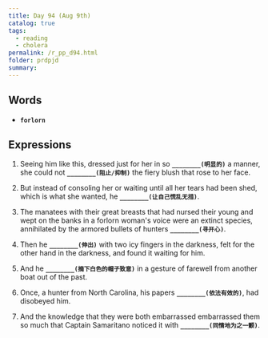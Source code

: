 ```yaml
---
title: Day 94 (Aug 9th)
catalog: true
tags: 
  - reading
  - cholera
permalink: /r_pp_d94.html
folder: prdpjd
summary: 
---
```


## Words

-   <b data-toggle="tooltip" data-original-title="{{site.data.glossary.forlorn}}">`forlorn`</b>



## Expressions

1.  Seeing him like this, dressed just for her in so <b data-toggle="tooltip" data-original-title="{{site.data.answers.94_a}}">`________(明显的)`</b> a manner, she could not <b data-toggle="tooltip" data-original-title="{{site.data.answers.94_a2}}">`________(阻止/抑制)`</b> the fiery blush that rose to her face.

2.  But instead of consoling her or waiting until all her tears had been shed, which is what she wanted, he <b data-toggle="tooltip" data-original-title="{{site.data.answers.94_b}}">`________(让自己慌乱无措)`</b>.

3.  The manatees with their great breasts that had nursed their young and wept on the banks in a forlorn woman's voice were an extinct species, annihilated by the armored bullets of hunters <b data-toggle="tooltip" data-original-title="{{site.data.answers.94_c}}">`________(寻开心)`</b>.

4.  Then he <b data-toggle="tooltip" data-original-title="{{site.data.answers.94_d}}">`________(伸出)`</b> with two icy fingers in the darkness, felt for the other hand in the darkness, and found it waiting for him.

5.  And he <b data-toggle="tooltip" data-original-title="{{site.data.answers.94_e}}">`________(摘下白色的帽子致意)`</b> in a gesture of farewell from another boat out of the past.

6.  Once, a hunter from North Carolina, his papers <b data-toggle="tooltip" data-original-title="{{site.data.answers.94_f}}">`________(依法有效的)`</b>, had disobeyed him.

7.  And the knowledge that they were both embarrassed embarrassed them so much that Captain Samaritano noticed it with <b data-toggle="tooltip" data-original-title="{{site.data.answers.94_g}}">`________(同情地为之一颤)`</b>.